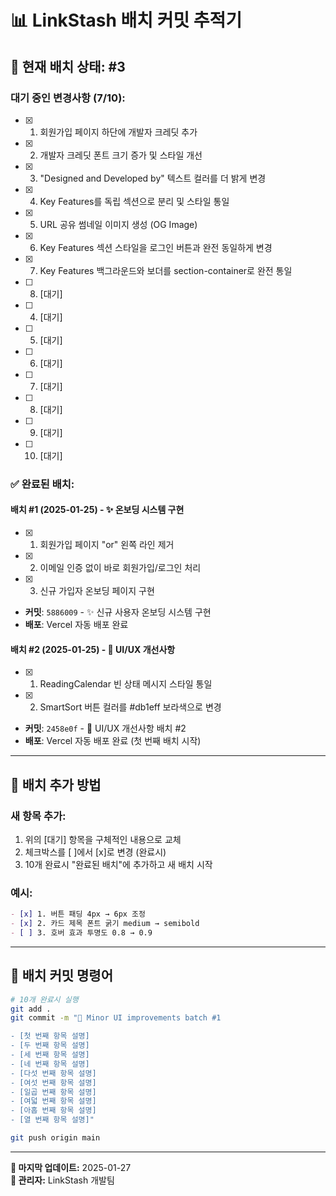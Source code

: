 # 📊 LinkStash 배치 커밋 추적기

## 🔄 **현재 배치 상태: #3**

### **대기 중인 변경사항 (7/10):**
- [x] 1. 회원가입 페이지 하단에 개발자 크레딧 추가
- [x] 2. 개발자 크레딧 폰트 크기 증가 및 스타일 개선
- [x] 3. "Designed and Developed by" 텍스트 컬러를 더 밝게 변경
- [x] 4. Key Features를 독립 섹션으로 분리 및 스타일 통일
- [x] 5. URL 공유 썸네일 이미지 생성 (OG Image)
- [x] 6. Key Features 섹션 스타일을 로그인 버튼과 완전 동일하게 변경
- [x] 7. Key Features 백그라운드와 보더를 section-container로 완전 통일
- [ ] 8. [대기]
- [ ] 4. [대기]
- [ ] 5. [대기]
- [ ] 6. [대기]
- [ ] 7. [대기]
- [ ] 8. [대기]
- [ ] 9. [대기]
- [ ] 10. [대기]

### **✅ 완료된 배치:**

#### **배치 #1 (2025-01-25)** - ✨ 온보딩 시스템 구현
- [x] 1. 회원가입 페이지 "or" 왼쪽 라인 제거
- [x] 2. 이메일 인증 없이 바로 회원가입/로그인 처리  
- [x] 3. 신규 가입자 온보딩 페이지 구현
- **커밋**: `5886009` - ✨ 신규 사용자 온보딩 시스템 구현
- **배포**: Vercel 자동 배포 완료

#### **배치 #2 (2025-01-25)** - 💎 UI/UX 개선사항
- [x] 1. ReadingCalendar 빈 상태 메시지 스타일 통일
- [x] 2. SmartSort 버튼 컬러를 #db1eff 보라색으로 변경
- **커밋**: `2458e0f` - 💎 UI/UX 개선사항 배치 #2
- **배포**: Vercel 자동 배포 완료 (첫 번째 배치 시작)

---

## 📝 **배치 추가 방법**

### **새 항목 추가:**
1. 위의 [대기] 항목을 구체적인 내용으로 교체
2. 체크박스를 [ ]에서 [x]로 변경 (완료시)
3. 10개 완료시 "완료된 배치"에 추가하고 새 배치 시작

### **예시:**
```markdown
- [x] 1. 버튼 패딩 4px → 6px 조정
- [x] 2. 카드 제목 폰트 굵기 medium → semibold
- [ ] 3. 호버 효과 투명도 0.8 → 0.9
```

---

## 🚀 **배치 커밋 명령어**

```bash
# 10개 완료시 실행
git add .
git commit -m "🎨 Minor UI improvements batch #1

- [첫 번째 항목 설명]
- [두 번째 항목 설명]
- [세 번째 항목 설명]
- [네 번째 항목 설명]
- [다섯 번째 항목 설명]
- [여섯 번째 항목 설명]
- [일곱 번째 항목 설명]
- [여덟 번째 항목 설명]
- [아홉 번째 항목 설명]
- [열 번째 항목 설명]"

git push origin main
```

---

**📅 마지막 업데이트:** 2025-01-27  
**👤 관리자:** LinkStash 개발팀 